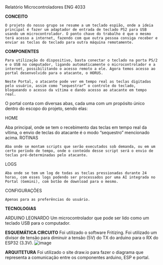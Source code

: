 Relatório Microcontroladores ENG 4033

**CONCEITO**

	O projeto do nosso grupo se resume a um teclado espião, onde a ideia principal é fazer um adaptador de entrada de teclado PS2 para USB usando um microcontrolador. O ponto chave do trabalho é que o mesmo terá acesso a internet, fazendo com que outra pessoa consiga receber e enviar as teclas do teclado para outra máquina remotamente.

**COMPONENTES**

	Para utilização do dispositivo, basta conectar o teclado na porta PS/2 e o USB no computador, ligando automaticamente o microcontrolador e a internet, possibilitando o acesso remoto a ele. Agora temos acesso ao portal desenvolvido para o atacante, o HORUS.

	Neste Portal, o atacante pode ver em tempo real as teclas digitadas pelo usuário, assim como “sequestrar” o controle do teclado, bloqueando o acesso da vítima e dando acesso ao atacante em tempo real.

O portal conta com diversas abas, cada uma com um propósito único dentro do escopo do projeto, sendo elas:

HOME
	
Aba principal, onde se tem o recebimento das teclas em tempo real da vítima, o envio de teclas do atacante é o modo “sequestro” mencionado acima.
ROTINAS

	Aba onde se montam scripts que serão executados sob demanda, ou em um certo período de tempo, onde o conteúdo desse script será o envio de teclas pré-determinadas pelo atacante.

LOGS

	Aba onde se tem um log de todas as teclas pressionadas durante 24 horas, com esses logs podendo ser processados por uma AI integrada no Portal (Gemini), com botão de download para o mesmo.

CONFIGURAÇÕES

	Apenas para as preferências do usuário.

**TECNOLOGIAS**

ARDUINO LEONARDO
	Um microcontrolador que pode ser lido como um teclado USB para o computador.

**ESQUEMÁTICA CIRCUITO**
Foi utilizado o software Fritizing. Foi utilizado um divisor de tensão para diminuir a tensão (5V) do TX do arduino para o RX do ESP32 (3.3V).
![image](https://github.com/user-attachments/assets/4921ecea-22f8-4678-ab55-c594c4ce0585)

**ARQUITETURA**
Foi utilizado o site draw.io para fazer o diagrama que representa a comunicação entre os componentes arduino, ESP e portal.

